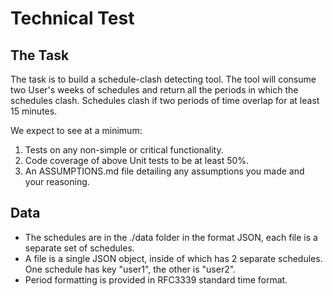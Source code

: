 # Technical Test

## The Task
The task is to build a schedule-clash detecting tool. The tool will consume two User's weeks of schedules and 
return all the periods in which the schedules clash. Schedules clash if two periods of time overlap for at least 15
 minutes.
 
 We expect to see at a minimum:
 1. Tests on any non-simple or critical functionality.
 2. Code coverage of above Unit tests to be at least 50%.
 3. An ASSUMPTIONS.md file detailing any assumptions you made and your reasoning.
 
## Data
 * The schedules are in the ./data folder in the format JSON, each file is a separate set of schedules.
 * A file is a single JSON object, inside of which has 2 separate schedules. One schedule has key "user1", the other is "user2".
 * Period formatting is provided in RFC3339 standard time format.
